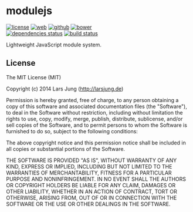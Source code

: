 # modulejs

[![license][license-img]][github] [![web][web-img]][web] [![github][github-img]][github] [![bower][bower-img]][github]  
[![dependencies status][david-img]][david] [![build status][travis-img]][travis]

Lightweight JavaScript module system.


## License
The MIT License (MIT)

Copyright (c) 2014 Lars Jung (http://larsjung.de)

Permission is hereby granted, free of charge, to any person obtaining a copy
of this software and associated documentation files (the "Software"), to deal
in the Software without restriction, including without limitation the rights
to use, copy, modify, merge, publish, distribute, sublicense, and/or sell
copies of the Software, and to permit persons to whom the Software is
furnished to do so, subject to the following conditions:

The above copyright notice and this permission notice shall be included in
all copies or substantial portions of the Software.

THE SOFTWARE IS PROVIDED "AS IS", WITHOUT WARRANTY OF ANY KIND, EXPRESS OR
IMPLIED, INCLUDING BUT NOT LIMITED TO THE WARRANTIES OF MERCHANTABILITY,
FITNESS FOR A PARTICULAR PURPOSE AND NONINFRINGEMENT. IN NO EVENT SHALL THE
AUTHORS OR COPYRIGHT HOLDERS BE LIABLE FOR ANY CLAIM, DAMAGES OR OTHER
LIABILITY, WHETHER IN AN ACTION OF CONTRACT, TORT OR OTHERWISE, ARISING FROM,
OUT OF OR IN CONNECTION WITH THE SOFTWARE OR THE USE OR OTHER DEALINGS IN
THE SOFTWARE.


[web]: http://larsjung.de/modulejs/
[github]: https://github.com/lrsjng/modulejs
[david]: https://david-dm.org/lrsjng/modulejs
[travis]: https://travis-ci.org/lrsjng/modulejs

[license-img]: http://img.shields.io/badge/license-MIT-a0a060.svg?style=flat-square
[web-img]: http://img.shields.io/badge/web-larsjung.de/modulejs-a0a060.svg?style=flat-square
[github-img]: http://img.shields.io/badge/github-lrsjng/modulejs-a0a060.svg?style=flat-square
[bower-img]: http://img.shields.io/badge/bower-lrsjng/modulejs-a0a060.svg?style=flat-square

[david-img]: http://img.shields.io/david/lrsjng/modulejs.svg?style=flat-square
[travis-img]: http://img.shields.io/travis/lrsjng/modulejs.svg?style=flat-square
